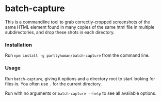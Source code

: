# batch-capture

This is a commandline tool to grab correctly-cropped screenshots
of the same HTML element found in many copies of the same html file
in multiple subdirectories, and drop these shots in each directory.

### Installation

Run
 `npm install -g partlyhuman/batch-capture` 
from the command line.

### Usage

Run `batch-capture`, giving it options and a directory root 
to start looking for files in. You often use `.` for the current
directory.

Run with no arguments or `batch-capture --help` to see all available
options.

